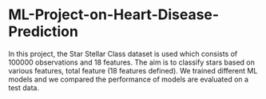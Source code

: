 # ML-Project-on-Heart-Disease-Prediction
In this project, the Star Stellar Class dataset is used which consists of 100000 observations and 18 features. The aim is to classify stars based on various features, total feature (18 features defined). We trained different ML models and we compared the performance of models are evaluated on a test data.
